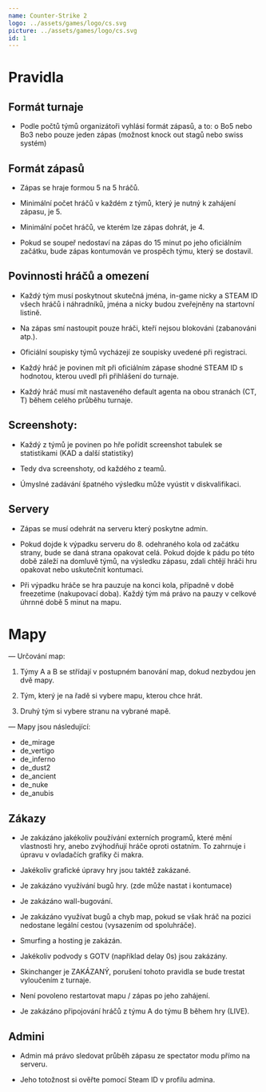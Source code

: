 ```yaml
---
name: Counter-Strike 2
logo: ../assets/games/logo/cs.svg
picture: ../assets/games/logo/cs.svg
id: 1
---
```


# Pravidla

## Formát turnaje

- Podle počtů týmů organizátoři vyhlásí formát zápasů, a to: o Bo5 nebo Bo3 nebo pouze jeden zápas (možnost knock out stagů nebo swiss systém)

## Formát zápasů

- Zápas se hraje formou 5 na 5 hráčů.

- Minimální počet hráčů v každém z týmů, který je nutný k zahájení zápasu, je 5.

- Minimální počet hráčů, ve kterém lze zápas dohrát, je 4.

- Pokud se soupeř nedostaví na zápas do 15 minut po jeho oficiálním začátku, bude zápas kontumován ve prospěch týmu, který se dostavil.

## Povinnosti hráčů a omezení

- Každý tým musí poskytnout skutečná jména, in-game nicky a STEAM ID všech hráčů i náhradníků, jména a nicky budou zveřejněny na startovní listině.

- Na zápas smí nastoupit pouze hráči, kteří nejsou blokováni (zabanováni atp.).

- Oficiální soupisky týmů vycházejí ze soupisky uvedené při registraci.

- Každý hráč je povinen mít při oficiálním zápase shodné STEAM ID s hodnotou, kterou uvedl při přihlášení do turnaje.

- Každý hráč musí mít nastaveného default agenta na obou stranách (CT, T) během celého průběhu turnaje.

## Screenshoty:

- Každý z týmů je povinen po hře pořídit screenshot tabulek se statistikami (KAD a další statistiky)

- Tedy dva screenshoty, od každého z teamů.

- Úmyslné zadávání špatného výsledku může vyústit v diskvalifikaci.

## Servery

- Zápas se musí odehrát na serveru který poskytne admin.

- Pokud dojde k výpadku serveru do 8. odehraného kola od začátku strany, bude se daná strana opakovat celá. Pokud dojde k pádu po této době záleží na domluvě týmů, na výsledku zápasu, zdali chtějí hráči hru opakovat nebo uskutečnit kontumaci.

- Při výpadku hráče se hra pauzuje na konci kola, případně v době freezetime (nakupovací doba). Každý tým má právo na pauzy v celkové úhrnné době 5 minut na mapu.

# Mapy

— Určování map:

1. Týmy A a B se střídají v postupném banování map, dokud nezbydou jen dvě mapy.

2. Tým, který je na řadě si vybere mapu, kterou chce hrát.

3. Druhý tým si vybere stranu na vybrané mapě.

— Mapy jsou následující:
- de_mirage 
- de_vertigo 
- de_inferno 
- de_dust2 
- de_ancient 
- de_nuke
- de_anubis

## Zákazy

- Je zakázáno jakékoliv používání externích programů, které mění vlastnosti hry, anebo zvýhodňují hráče oproti ostatním. To zahrnuje i úpravu v ovladačích grafiky či makra.

- Jakékoliv grafické úpravy hry jsou taktéž zakázané.

- Je zakázáno využívání bugů hry. (zde může nastat i kontumace)

- Je zakázáno wall-bugování.

- Je zakázáno využívat bugů a chyb map, pokud se však hráč na pozici nedostane legální cestou (vysazením od spoluhráče).

- Smurfing a hosting je zakázán.

- Jakékoliv podvody s GOTV (například delay 0s) jsou zakázány.

- Skinchanger je ZAKÁZANÝ, porušení tohoto pravidla se bude trestat vyloučením z turnaje.

- Není povoleno restartovat mapu / zápas po jeho zahájení.

- Je zakázáno připojování hráčů z týmu A do týmu B během hry (LIVE).

## Admini

- Admin má právo sledovat průběh zápasu ze spectator modu přímo na serveru.

- Jeho totožnost si ověřte pomocí Steam ID v profilu admina.
